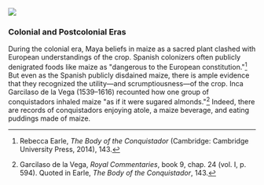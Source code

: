 <a href="https://www.juncture-digital.org"><img src="https://juncture-digital.github.io/juncture/static/images/ve-button.png"></a>

<param ve-config 
title="Maize: Sacred Plant, Global Commodity"    
source-image="https://github.com/JSTOR-Labs/plant-humanities/blob/main/maize/banner_Baumann_Hopi_Corn_Indianapolis_Museum_of_Art_In_Copyright_Bridgeman_Images.jpg?raw=true"   
	banner="gh:JSTOR-Labs/plant-humanities/maize/banner_Baumann_Hopi_Corn_Indianapolis_Museum_of_Art_In_Copyright_Bridgeman_Images.jpg" 
height=100
author="Julia Fine"
layout="vertical">

### Colonial and Postcolonial Eras
During the colonial era, Maya beliefs in maize as a sacred plant clashed with European understandings of the crop. Spanish colonizers often publicly denigrated foods like maize as "dangerous to the European constitution."[^1] But even as the Spanish publicly disdained maize, there is ample evidence that they recognized the utility—and scrumptiousness—of the crop. Inca Garcilaso de la Vega (1539–1616) recounted how one group of conquistadors inhaled maize "as if it were sugared almonds."[^2] Indeed, there are records of conquistadors enjoying atole, a maize beverage, and eating puddings made of maize.
<param ve-iframe
	   src="https://cdn.knightlab.com/libs/timeline3/latest/embed/index.html?source=v2%3A2PACX-1vRkD4ewhCzvoLcGJ_j1epKTMwfmgu9zXnzIH1DbmUEpcfgvVqIqkrFJZb5c-420ByQV-X7lYpv8BdjR&font=Default&lang=en&initial_zoom=2&width=100%25&height=650">



[^1]: Rebecca Earle, *The Body of the Conquistador* (Cambridge: Cambridge University Press, 2014), 143.
[^2]: Garcilaso de la Vega, *Royal Commentaries*, book 9, chap. 24 (vol. I, p. 594). Quoted in Earle, *The Body of the Conquistador*, 143.